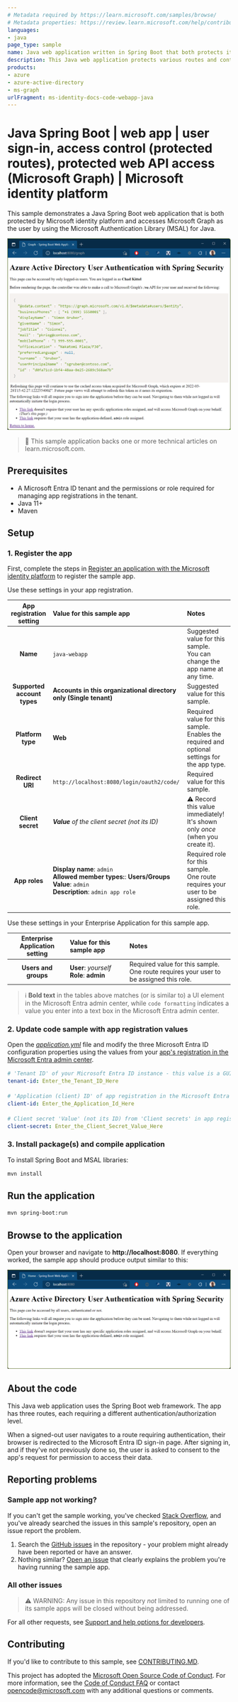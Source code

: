 ```yaml
---
# Metadata required by https://learn.microsoft.com/samples/browse/
# Metadata properties: https://review.learn.microsoft.com/help/contribute/samples/process/onboarding?branch=main#add-metadata-to-readme
languages:
- java
page_type: sample
name: Java web application written in Spring Boot that both protects its own endpoints and accesses Microsoft Graph
description: This Java web application protects various routes and contacts Microsoft Graph on behalf of the user. The code in this sample is used by one or more articles on learn.microsoft.com.
products:
- azure
- azure-active-directory
- ms-graph
urlFragment: ms-identity-docs-code-webapp-java
---
```


<!-- SAMPLE ID: DOCS-CODE-018 -->

# Java Spring Boot | web app | user sign-in, access control (protected routes), protected web API access (Microsoft Graph) | Microsoft identity platform

<!-- Build badges here
![Build passing.](https://img.shields.io/badge/build-passing-brightgreen.svg) ![Code coverage.](https://img.shields.io/badge/coverage-100%25-brightgreen.svg) ![License.](https://img.shields.io/badge/license-MIT-green.svg)
-->

This sample demonstrates a Java Spring Boot web application that is both protected by Microsoft identity platform and accesses Microsoft Graph as the user by using the Microsoft Authentication Library (MSAL) for Java.

![A browser screenshot on a page showing a response from Microsoft Graph](./app.png)

> :page_with_curl: This sample application backs one or more technical articles on learn.microsoft.com. <!-- TODO: Link to first tutorial in series when published. -->

## Prerequisites

- A Microsoft Entra ID tenant and the permissions or role required for managing app registrations in the tenant.
- Java 11+
- Maven

## Setup

### 1. Register the app

First, complete the steps in [Register an application with the Microsoft identity platform](https://learn.microsoft.com/azure/active-directory/develop/quickstart-register-app) to register the sample app.

Use these settings in your app registration.

| App registration <br/> setting | Value for this sample app                                                    | Notes                                                                                              |
|:------------------------------:|:-----------------------------------------------------------------------------|:---------------------------------------------------------------------------------------------------|
| **Name**                       | `java-webapp`                                                                | Suggested value for this sample. <br/> You can change the app name at any time.                    |
| **Supported account types**    | **Accounts in this organizational directory only (Single tenant)**           | Suggested value for this sample.                                                                   |
| **Platform type**              | **Web**                                                                      | Required value for this sample. <br/> Enables the required and optional settings for the app type. |
| **Redirect URI**               | `http://localhost:8080/login/oauth2/code/`                                   | Required value for this sample.                                                                    |
| **Client secret**              | _**Value** of the client secret (not its ID)_                                | :warning: Record this value immediately! <br/> It's shown only _once_ (when you create it).        |
| **App roles**                  | **Display name**: `admin`<br/>**Allowed member types:**: **Users/Groups**<br/>**Value**: `admin`<br/>**Description**: `admin app role` | Required role for this sample. <br/> One route requires your user to be assigned this role. |

Use these settings in your Enterprise Application for this sample app.

| Enterprise Application <br/> setting | Value for this sample app                    | Notes                                                                                        |
|:------------------------------------:|:---------------------------------------------|:---------------------------------------------------------------------------------------------|
| **Users and groups**                 | **User**: _yourself_<br/>**Role**: **admin** | Required value for this sample. <br/> One route requires your user to be assigned this role. |

> :information_source: **Bold text** in the tables above matches (or is similar to) a UI element in the Microsoft Entra admin center, while `code formatting` indicates a value you enter into a text box in the Microsoft Entra admin center.

### 2. Update code sample with app registration values

Open the [_application.yml_](src/main/resources/application.yml) file and modify the three Microsoft Entra ID configuration properties using the values from your [app's registration in the Microsoft Entra admin center](https://learn.microsoft.com/azure/active-directory/develop/quickstart-register-app).

```yaml
# 'Tenant ID' of your Microsoft Entra ID instance - this value is a GUID
tenant-id: Enter_the_Tenant_ID_Here

# 'Application (client) ID' of app registration in the Microsoft Entra admin center - this value is a GUID
client-id: Enter_the_Application_Id_Here

# Client secret 'Value' (not its ID) from 'Client secrets' in app registration in the Microsoft Entra admin center
client-secret: Enter_the_Client_Secret_Value_Here
```

### 3. Install package(s) and compile application

To install Spring Boot and MSAL libraries:

```bash
mvn install
```

## Run the application

```bash
mvn spring-boot:run
```

## Browse to the application

Open your browser and navigate to **http://localhost:8080**. If everything worked, the sample app should produce output similar to this:

![A browser screenshot showing the weclome page to the sample application.](./home.png)

## About the code

This Java web application uses the Spring Boot web framework. The app has three routes, each requiring a different authentication/authorization level.

When a signed-out user navigates to a route requiring authentication, their browser is redirected to the Microsoft Entra ID sign-in page. After signing in, and if they've not previously done so, the user is asked to consent to the app's request for permission to access their data.

## Reporting problems

### Sample app not working?

If you can't get the sample working, you've checked [Stack Overflow](http://stackoverflow.com/questions/tagged/msal), and you've already searched the issues in this sample's repository, open an issue report the problem.

1. Search the [GitHub issues](../issues) in the repository - your problem might already have been reported or have an answer.
1. Nothing similar? [Open an issue](../issues/new) that clearly explains the problem you're having running the sample app.

### All other issues

> :warning: WARNING: Any issue in this repository _not_ limited to running one of its sample apps will be closed without being addressed.

For all other requests, see [Support and help options for developers](https://learn.microsoft.com/azure/active-directory/develop/developer-support-help-options).

## Contributing

If you'd like to contribute to this sample, see [CONTRIBUTING.MD](/CONTRIBUTING.md).

This project has adopted the [Microsoft Open Source Code of Conduct](https://opensource.microsoft.com/codeofconduct/). For more information, see the [Code of Conduct FAQ](https://opensource.microsoft.com/codeofconduct/faq/) or contact [opencode@microsoft.com](mailto:opencode@microsoft.com) with any additional questions or comments.
